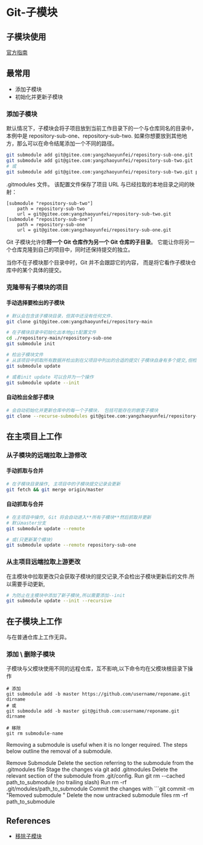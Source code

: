 # Git-子模块

<!--more-->
## 子模块使用

[官方指南](https://git-scm.com/book/zh/v2/Git-%E5%B7%A5%E5%85%B7-%E5%AD%90%E6%A8%A1%E5%9D%97)

## 最常用
* 添加子模块
* 初始化并更新子模块

### 添加子模块
默认情况下，子模块会将子项目放到当前工作目录下的一个与仓库同名的目录中，本例中是 repository-sub-one、repository-sub-two. 如果你想要放到其他地方，那么可以在命令结尾添加一个不同的路径。

```bash
git submodule add git@gitee.com:yangzhaoyunfei/repository-sub-one.git
git submodule add git@gitee.com:yangzhaoyunfei/repository-sub-two.git
# 或
git submodule add git@gitee.com:yangzhaoyunfei/repository-sub-two.git path/to/dir
```

.gitmodules 文件。 该配置文件保存了项目 URL 与已经拉取的本地目录之间的映射：

```text
[submodule "repository-sub-two"]
	path = repository-sub-two
	url = git@gitee.com:yangzhaoyunfei/repository-sub-two.git
[submodule "repository-sub-one"]
	path = repository-sub-one
	url = git@gitee.com:yangzhaoyunfei/repository-sub-one.git
```

Git 子模块允许你**将一个 Git 仓库作为另一个 Git 仓库的子目录**。 它能让你将另一个仓库克隆到自己的项目中，同时还保持提交的独立。

当你不在子模块那个目录中时，Git 并不会跟踪它的内容， 而是将它看作子模块仓库中的某个具体的提交。

### 克隆带有子模块的项目
#### 手动选择要检出的子模块
```bash
# 默认会包含该子模块目录，但其中还没有任何文件.
git clone git@gitee.com:yangzhaoyunfei/repository-main

# 在子模块目录中初始化出本地git配置文件
cd ./repository-main/repository-sub-one
git submodule init

# 检出子模块文件
# 从该项目中抓取所有数据并检出到在父项目中列出的合适的提交(子模块自身有多个提交,但检出到父模块的只能有一个提交)
git submodule update

# 或者init update 可以合并为一个操作
git submodule update --init
```

#### 自动检出全部子模块
```bash
# 会自动初始化并更新仓库中的每一个子模块， 包括可能存在的嵌套子模块
git clone --recurse-submodules git@gitee.com:yangzhaoyunfei/repository-main
```

## 在主项目上工作
### 从子模块的远端拉取上游修改
#### 手动抓取与合并
```bash
# 在子模块目录操作, 主项目中的子模块提交记录会更新
git fetch && git merge origin/master
```
#### 自动抓取与合并
```bash
# 在主项目中操作, Git 将会自动进入**所有子模块**然后抓取并更新
# 默认master分支
git submodule update --remote

# 或(只更新某个模块)
git submodule update --remote repository-sub-one
```

### 从主项目远端拉取上游更改
在主模块中拉取更改只会获取子模块的提交记录,不会检出子模块更新后的文件.所以需要手动更新, 
```bash
# 为防止在主模块中添加了新子模块,所以需要添加--init
git submodule update --init --recursive
```

## 在子模块上工作
与在普通仓库上工作无异。

### 添加 \ 删除子模块

子模块与父模块使用不同的远程仓库，互不影响,以下命令均在父模块根目录下操作
```shell scriptusername
# 添加
git submodule add -b master https://github.com/username/reponame.git dirname
# 或
git submodule add -b master git@github.com:username/reponame.git dirname

# 移除
git rm submodule-name
```

Removing a submodule is useful when it is no longer required. The steps below outline the removal of a submodule.

Remove Submodule
Delete the section referring to the submodule from the .gitmodules file
Stage the changes via git add .gitmodules
Delete the relevant section of the submodule from .git/config.
Run git rm --cached path_to_submodule (no trailing slash)
Run rm -rf .git/modules/path_to_submodule
Commit the changes with ```git commit -m "Removed submodule "
Delete the now untracked submodule files rm -rf path_to_submodule

## References 
* [移除子模块](https://forum.freecodecamp.org/t/how-to-remove-a-submodule-in-git/13228)
